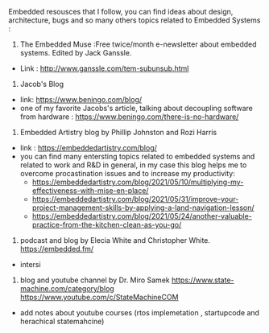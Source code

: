 Embedded resousces that I follow, you can find ideas about  design, architecture, bugs 
and so many others topics related to Embedded Systems  :
1. The Embedded Muse :Free twice/month e-newsletter about embedded systems. Edited by Jack Ganssle.
- Link : http://www.ganssle.com/tem-subunsub.html
1. Jacob's Blog 
  - link: https://www.beningo.com/blog/
  - one of my favorite Jacobs's article, talking about decoupling software from hardware : 
    https://www.beningo.com/there-is-no-hardware/

1. Embedded Artistry blog by Phillip Johnston and Rozi Harris
  - link : https://embeddedartistry.com/blog/
  - you can find many entersting topics related to embedded systems and related to work and R&D in general, 
    in my case this blog helps me to overcome procastination issues and to increase my productivity:
    - https://embeddedartistry.com/blog/2021/05/10/multiplying-my-effectiveness-with-mise-en-place/
    - https://embeddedartistry.com/blog/2021/05/31/improve-your-project-management-skills-by-applying-a-land-navigation-lesson/
    - https://embeddedartistry.com/blog/2021/05/24/another-valuable-practice-from-the-kitchen-clean-as-you-go/
1. podcast and blog  by  Elecia White and Christopher White.
https://embedded.fm/
- intersi



1. blog and youtube channel by Dr. Miro Samek
https://www.state-machine.com/category/blog
https://www.youtube.com/c/StateMachineCOM
 - add notes about youtube courses (rtos implemetation , startupcode and herachical statemahcine)
